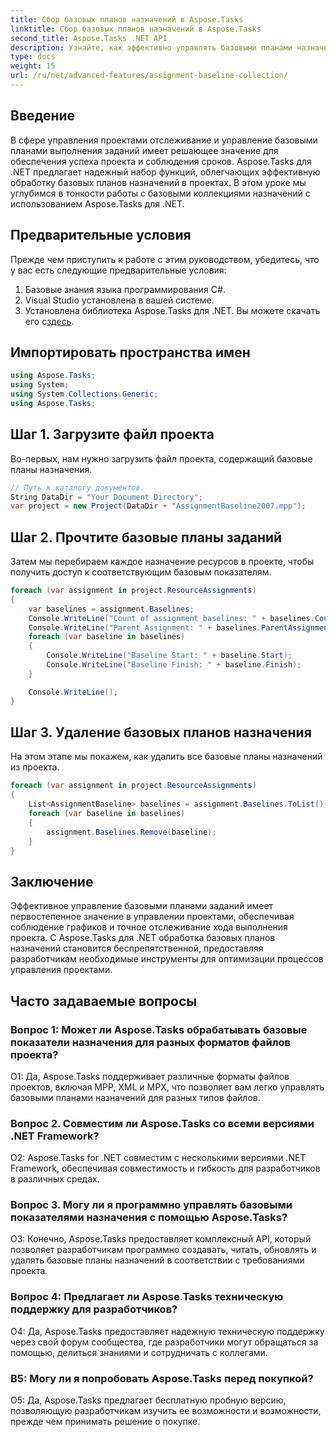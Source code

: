 ```yaml
---
title: Сбор базовых планов назначений в Aspose.Tasks
linktitle: Сбор базовых планов назначений в Aspose.Tasks
second_title: Aspose.Tasks .NET API
description: Узнайте, как эффективно управлять базовыми планами назначений в управлении проектами с помощью Aspose.Tasks для .NET. Повысьте производительность и точность.
type: docs
weight: 15
url: /ru/net/advanced-features/assignment-baseline-collection/
---
```

## Введение

В сфере управления проектами отслеживание и управление базовыми планами выполнения заданий имеет решающее значение для обеспечения успеха проекта и соблюдения сроков. Aspose.Tasks для .NET предлагает надежный набор функций, облегчающих эффективную обработку базовых планов назначений в проектах. В этом уроке мы углубимся в тонкости работы с базовыми коллекциями назначений с использованием Aspose.Tasks для .NET.

## Предварительные условия

Прежде чем приступить к работе с этим руководством, убедитесь, что у вас есть следующие предварительные условия:

1. Базовые знания языка программирования C#.
2. Visual Studio установлена в вашей системе.
3.  Установлена библиотека Aspose.Tasks для .NET. Вы можете скачать его с[здесь](https://releases.aspose.com/tasks/net/).

## Импортировать пространства имен

```csharp
using Aspose.Tasks;
using System;
using System.Collections.Generic;
using Aspose.Tasks;


```

## Шаг 1. Загрузите файл проекта

Во-первых, нам нужно загрузить файл проекта, содержащий базовые планы назначения.

```csharp
// Путь к каталогу документов.
String DataDir = "Your Document Directory";
var project = new Project(DataDir + "AssignmentBaseline2007.mpp");
```

## Шаг 2. Прочтите базовые планы заданий

Затем мы перебираем каждое назначение ресурсов в проекте, чтобы получить доступ к соответствующим базовым показателям.

```csharp
foreach (var assignment in project.ResourceAssignments)
{
    var baselines = assignment.Baselines;
    Console.WriteLine("Count of assignment baselines: " + baselines.Count);
    Console.WriteLine("Parent Assignment: " + baselines.ParentAssignment);
    foreach (var baseline in baselines)
    {
        Console.WriteLine("Baseline Start: " + baseline.Start);
        Console.WriteLine("Baseline Finish: " + baseline.Finish);
    }

    Console.WriteLine();
}
```

## Шаг 3. Удаление базовых планов назначения

На этом этапе мы покажем, как удалить все базовые планы назначений из проекта.

```csharp
foreach (var assignment in project.ResourceAssignments)
{
    List<AssignmentBaseline> baselines = assignment.Baselines.ToList();
    foreach (var baseline in baselines)
    {
        assignment.Baselines.Remove(baseline);
    }
}
```

## Заключение

Эффективное управление базовыми планами заданий имеет первостепенное значение в управлении проектами, обеспечивая соблюдение графиков и точное отслеживание хода выполнения проекта. С Aspose.Tasks для .NET обработка базовых планов назначений становится беспрепятственной, предоставляя разработчикам необходимые инструменты для оптимизации процессов управления проектами.

## Часто задаваемые вопросы

### Вопрос 1: Может ли Aspose.Tasks обрабатывать базовые показатели назначения для разных форматов файлов проекта?

О1: Да, Aspose.Tasks поддерживает различные форматы файлов проектов, включая MPP, XML и MPX, что позволяет вам легко управлять базовыми планами назначений для разных типов файлов.

### Вопрос 2. Совместим ли Aspose.Tasks со всеми версиями .NET Framework?

О2: Aspose.Tasks for .NET совместим с несколькими версиями .NET Framework, обеспечивая совместимость и гибкость для разработчиков в различных средах.

### Вопрос 3. Могу ли я программно управлять базовыми показателями назначения с помощью Aspose.Tasks?

О3: Конечно, Aspose.Tasks предоставляет комплексный API, который позволяет разработчикам программно создавать, читать, обновлять и удалять базовые планы назначений в соответствии с требованиями проекта.

### Вопрос 4: Предлагает ли Aspose.Tasks техническую поддержку для разработчиков?

О4: Да, Aspose.Tasks предоставляет надежную техническую поддержку через свой форум сообщества, где разработчики могут обращаться за помощью, делиться знаниями и сотрудничать с коллегами.

### В5: Могу ли я попробовать Aspose.Tasks перед покупкой?

О5: Да, Aspose.Tasks предлагает бесплатную пробную версию, позволяющую разработчикам изучить ее возможности и возможности, прежде чем принимать решение о покупке.